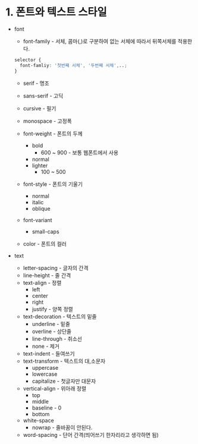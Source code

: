 # 1. 폰트와 텍스트 스타일

* font
  * font-family - 서체, 콤마(,)로 구분하여 없는 서체에 따라서 뒤쪽서체를 적용한다.
  ```css
  selector {
    font-famliy: '첫번째 서체', '두번째 서체',..;
  }
  ```
    * serif - 명조
    * sans-serif - 고딕
    * cursive - 필기
    * monospace - 고정폭

  * font-weight - 폰트의 두께
    * bold
      * 600 ~ 900 - 보통 웹폰트에서 사용
    * normal
    * lighter
      * 100 ~ 500

  * font-style - 폰트의 기울기
    * normal
    * italic
    * oblique

  * font-variant
    * small-caps

  * color - 폰트의 컬러

* text
  * letter-spacing - 글자의 간격
  * line-height - 줄 간격
  * text-align - 정렬
    * left
    * center
    * right
    * justify - 양쪽 정렬
  * text-decoration - 텍스트의 밑줄
    * underline - 밑줄
    * overline - 상단줄
    * line-through - 취소선
    * none - 제거
  * text-indent - 들여쓰기
  * text-transform - 텍스트의 대,소문자
    * uppercase
    * lowercase
    * capitalize - 첫글자만 대문자
  * vertical-align - 위아래 정렬
    * top
    * middle
    * baseline - 0
    * bottom
  * white-space
    * nowrap - 줄바꿈이 안된다.
  * word-spacing - 단어 간격(띄어쓰기 한자리라고 생각하면 됨)